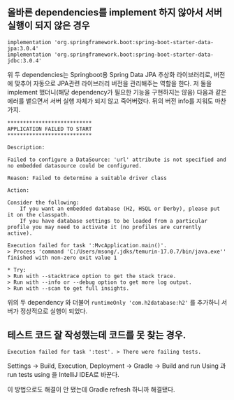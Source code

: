 ## 올바른 dependencies를 implement 하지 않아서 서버 실행이 되지 않은 경우
```
implementation 'org.springframework.boot:spring-boot-starter-data-jpa:3.0.4'
implementation 'org.springframework.boot:spring-boot-starter-data-jdbc:3.0.4'
```
위 두 dependencies는 Springboot용 Spring Data JPA 추상화 라이브러리로, 
버전에 맞추어 자동으로 JPA관련 라이브러리 버전을 관리해주는 역할을 한다.
저 둘을 implement 했더니(해당 dependency가 필요한 기능을 구현하지는 않음) 다음과 같은 에러를 뱉으면서 서버 실행 자체가 되지 않고 죽어버렸다. 뒤의 버전 info를 지워도 마찬가지.

```
***************************
APPLICATION FAILED TO START
***************************

Description:

Failed to configure a DataSource: 'url' attribute is not specified and no embedded datasource could be configured.

Reason: Failed to determine a suitable driver class

Action:

Consider the following:
	If you want an embedded database (H2, HSQL or Derby), please put it on the classpath.
	If you have database settings to be loaded from a particular profile you may need to activate it (no profiles are currently active).

Execution failed for task ':MvcApplication.main()'.
> Process 'command 'C:/Users/msong/.jdks/temurin-17.0.7/bin/java.exe'' finished with non-zero exit value 1

* Try:
> Run with --stacktrace option to get the stack trace.
> Run with --info or --debug option to get more log output.
> Run with --scan to get full insights.
```

위의 두 dependency 와 더불어 `runtimeOnly 'com.h2database:h2'` 를 추가하니 서버가 정상적으로 실행이 되었다. 

## 테스트 코드 잘 작성했는데 코드를 못 찾는 경우.
```
Execution failed for task ':test'. > There were failing tests.
```
Settings -> Build, Execution, Deployment  -> Gradle -> Build and run Using 과 run tests using 을 IntelliJ IDEA로 바꾼다.

이 방법으로도 해결이 안 됐는데 Gradle refresh 하니까 해결됐다.